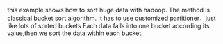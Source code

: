 this example shows how to sort huge data with hadoop.
The method is classical bucket sort algorithm.
It has to use customized partitioner，just like lots of sorted buckets
Each data falls into one bucket according its value,then we sort the data within each bucket.